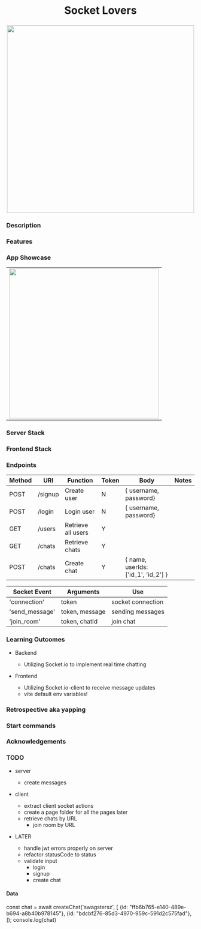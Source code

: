 <h1 align="center">Socket Lovers</h1>
<h3 align="center"></h3>
<p align="center">
    <img align="center" width="500px" src="" >
</p>

### Description

### Features

### App Showcase

|                             |
| --------------------------- |
| <img width="400px" src="" > |

### Server Stack

### Frontend Stack

### Endpoints

| Method | URI     | Function           | Token | Body                                | Notes |
| ------ | ------- | ------------------ | ----- | ----------------------------------- | ----- |
| POST   | /signup | Create user        | N     | { username, password}               |       |
| POST   | /login  | Login user         | N     | { username, password}               |       |
| GET    | /users  | Retrieve all users | Y     |                                     |       |
| GET    | /chats  | Retrieve chats     | Y     |                                     |       |
| POST   | /chats  | Create chat        | Y     | { name, userIds: ['id_1', 'id_2'] } |       |

| Socket Event   | Arguments      | Use               |
| -------------- | -------------- | ----------------- |
| 'connection'   | token          | socket connection |
| 'send_message' | token, message | sending messages  |
| 'join_room'    | token, chatId  | join chat         |

### Learning Outcomes

-   Backend

    -   Utilizing Socket.io to implement real time chatting

-   Frontend
    -   Utilizing Socket.io-client to receive message updates
    -   vite default env variables!

### Retrospective aka yapping

### Start commands

### Acknowledgements

### TODO

-   server
    -   create messages

-   client

    -   extract client socket actions
    -   create a page folder for all the pages later
    -   retrieve chats by URL
        -   join room by URL

-   LATER
    -   handle jwt errors properly on server
    -   refactor statusCode to status
    -   validate input
        -   login
        -   signup
        -   create chat

#### Data

const chat = await createChat('swagstersz', [
{id: "ffb6b765-e140-489e-b694-a8b40b978145"},
{id: "bdcbf276-85d3-4970-959c-591d2c575fad"},
]);
console.log(chat)
